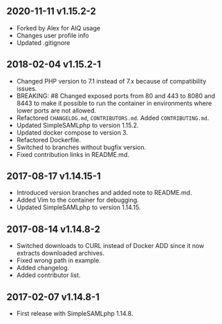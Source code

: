 ## 2020-11-11 v1.15.2-2
* Forked by Alex for AIQ usage
* Changes user profile info
* Updated .gitignore

## 2018-02-04 v1.15.2-1

* Changed PHP version to 7.1 instead of 7.x because of compatibility issues.
* BREAKING: \#8 Changed exposed ports from 80 and 443 to 8080 and 8443 to make it possible to run the container in environments where lower ports are not allowed.
* Refactored `CHANGELOG.md`, `CONTRIBUTORS.md`. Added `CONTRIBUTING.md`.
* Updated SimpleSAMLphp to version 1.15.2. 
* Updated docker compose to version 3.
* Refactored Dockerfile.
* Switched to branches without bugfix version.
* Fixed contribution links in README.md.

## 2017-08-17 v1.14.15-1

* Introduced version branches and added note to README.md.
* Added Vim to the container for debugging.
* Updated SimpleSAMLphp to version 1.14.15.

## 2017-08-14 v1.14.8-2

* Switched downloads to CURL instead of Docker ADD since it now extracts downloaded archives.
* Fixed wrong path in example.
* Added changelog.
* Added contributor list.

## 2017-02-07 v1.14.8-1

* First release with SimpleSAMLphp 1.14.8.
